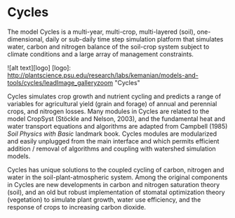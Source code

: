 Cycles
======
The model Cycles is a multi-year, multi-crop, multi-layered (soil), one-dimensional, daily or sub-daily time step simulation platform that simulates water, carbon and nitrogen balance of the soil-crop system subject to climate conditions and a large array of management constraints.

![alt text][logo]
[logo]: http://plantscience.psu.edu/research/labs/kemanian/models-and-tools/cycles/leadImage_galleryzoom "Cycles"
<p align="center">
  <http://plantscience.psu.edu/research/labs/kemanian/models-and-tools/cycles/leadImage_galleryzoom />
</p>

Cycles simulates crop growth and nutrient cycling and predicts a range of variables for agricultural yield (grain and forage) of annual and perennial crops, and nitrogen losses.
Many modules in Cycles are related to the model CropSyst (Stöckle and Nelson, 2003), and the fundamental heat and water transport equations and algorithms are adapted from Campbell (1985) *Soil Physics with Basic* landmark book.
Cycles modules are modularized and easily unplugged from the main interface and which permits efficient addition / removal of algorithms and coupling with watershed simulation models.

Cycles has unique solutions to the coupled cycling of carbon, nitrogen and water in the soil-plant-atmospheric system.
Among the original components in Cycles are new developments in carbon and nitrogen saturation theory (soil), and an old but robust implementation of stomatal optimization theory (vegetation) to simulate plant growth, water use efficiency, and the response of crops to increasing carbon dioxide.
